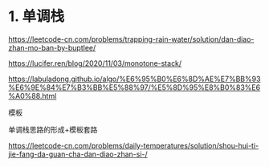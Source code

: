 # 1. 单调栈




https://leetcode-cn.com/problems/trapping-rain-water/solution/dan-diao-zhan-mo-ban-by-buptlee/




https://lucifer.ren/blog/2020/11/03/monotone-stack/




https://labuladong.github.io/algo/%E6%95%B0%E6%8D%AE%E7%BB%93%E6%9E%84%E7%B3%BB%E5%88%97/%E5%8D%95%E8%B0%83%E6%A0%88.html










模板


单调栈思路的形成+模板套路 



https://leetcode-cn.com/problems/daily-temperatures/solution/shou-hui-ti-jie-fang-da-guan-cha-dan-diao-zhan-si-/
























